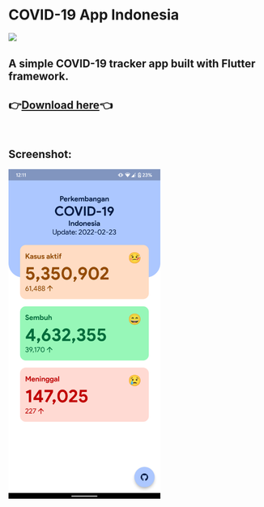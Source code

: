 # COVID-19 App Indonesia
![](https://img.shields.io/github/stars/ronaldichandra/covid19-app)
## A simple COVID-19 tracker app built with Flutter framework. 

## 👉[Download here](https://github.com/ronaldichandra/covid19-app/releases)👈

<br>

## Screenshot:
<img src="https://raw.githubusercontent.com/ronaldichandra/covid19-app/main/screenshots/ss2.png" width="300">
